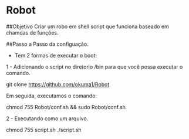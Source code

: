 # Robot

##Objetivo 
Criar um robo em shell script que funciona baseado em chamdas de funções.

##Passo a Passo da configuação.
- Tem 2 formas de executar o boot:

1 - Adicionando o script no diretorio /bin para que você possa executar o comando.

git clone https://github.com/okuma1/Robot

Em seguida, executamos o comando:

chmod 755 Robot/conf.sh && sudo Robot/conf.sh

2 - Executando como um arquivo.

chmod 755 script.sh
./script.sh
